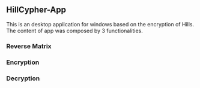 ## HillCypher-App

This is an desktop application for windows based on the encryption of Hills. The content of app was composed by 3 functionalities.

### Reverse Matrix

### Encryption

### Decryption

